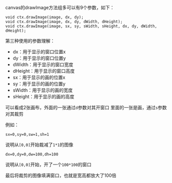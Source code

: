 canvas的drawImage方法组多可以有9个参数，如下：
```
void ctx.drawImage(image, dx, dy);
void ctx.drawImage(image, dx, dy, dWidth, dHeight);
void ctx.drawImage(image, sx, sy, sWidth, sHeight, dx, dy, dWidth, dHeight);
```

第三种使用的参数理解：
* dx：用于显示的窗口位置x
* dy：用于显示的窗口位置y
* dWidth：用于显示的窗口宽度
* dHeight：用于显示的窗口高度
* sx：用于显示的画的位置x
* sy：用于显示的画的位置y
* sWidth：用于显示的画的宽度
* sHeight：用于显示的画的高度

可以看成2张画布，外面的一张通过`d`参数对其开窗口
里面的一张是画，通过`s`参数对其裁剪

例如：

`sx=0,sy=0,sw=1,sh=1`

说明从`[0,0]`开始裁减了`1*1`的图像

`dx=0,dy=0,dw=100,dh=100`

说明从`[0,0]`开始，开了一个`100*100`的窗口

最后将裁剪的图像填满窗口，也就是宽高都放大了100倍